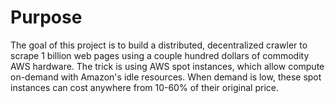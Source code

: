 # Purpose
The goal of this project is to build a distributed, decentralized crawler to scrape 1 billion web pages using a couple hundred dollars  of commodity AWS hardware. The trick is using AWS spot instances, which allow compute on-demand with Amazon's idle resources. When demand is low, these spot instances can cost anywhere from 10-60% of their original price.
